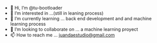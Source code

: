 - 👋 Hi, I’m @tu-bootloader
- 👀 I’m interested in ...(still in leaning process)
- 🌱 I’m currently learning ...
back end development and and machine learning process
- 💞️ I’m looking to collaborate on ...
a machine learning proyect
- 📫 How to reach me ...
juandaestudio@gmail.com
<!---
tu-bootloader/tu-bootloader is a ✨ special ✨ repository because its `README.md` (this file) appears on your GitHub profile.
You can click the Preview link to take a look at your changes.
--->
